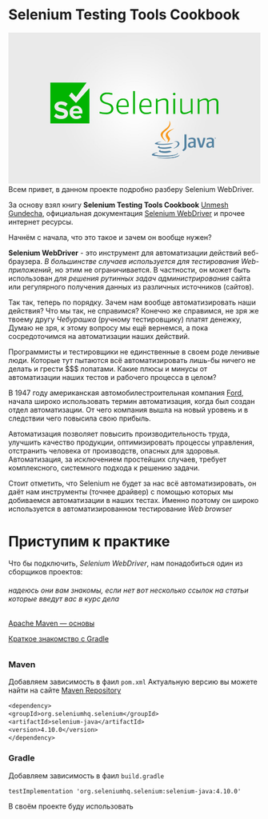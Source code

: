 # **Selenium Testing Tools Cookbook** #
![](/src/main/resources/selenium-java-1.jpg)
Всем привет, в данном проекте подробно разберу Selenium WebDriver.

За основу взял книгу **Selenium Testing Tools Cookbook** [Unmesh Gundecha](https://github.com/upgundecha), 
официальная документация [Selenium WebDriver](https://www.selenium.dev/documentation/webdriver/)
и прочее интернет ресурсы.

Начнём с начала, что это такое и зачем он вообще нужен? 

**Selenium WebDriver** - это инструмент для автоматизации действий веб-браузера.
*В большинстве случаев используется для тестирования Web-приложений*, но этим не ограничивается.
В частности, он может быть использован *для решения рутинных задач администрирования*
сайта или регулярного получения данных из различных источников (сайтов).

Так так, теперь по порядку. Зачем нам вообще автоматизировать наши действия? Что мы так, не справимся?
Конечно же справимся, не зря же твоему другу *Чебурашка* (ручному тестировщику) платят денежку, Думаю
не зря, к этому вопросу мы ещё вернемся, а пока сосредоточимся на автоматизации наших действий.

Программисты и тестировщики не единственные в своем роде ленивые люди. Которые тут пытаются всё
автоматизировать лишь-бы ничего не делать и грести $$$ лопатами. Какие плюсы и минусы от
автоматизации наших тестов и рабочего процесса в целом?

В 1947 году американская автомобилестроительная компания [Ford](https://ru.wikipedia.org/wiki/Ford),
начала широко использовать термин автоматизация, когда был создан отдел автоматизации.
От чего компания вышла на новый уровень и в следствии чего повысила свою прибыль.

Автоматизация позволяет повысить производительность труда, улучшить качество продукции, оптимизировать
процессы управления, отстранить человека от производств, опасных для здоровья.
Автоматизация, за исключением простейших случаев, требует комплексного, системного подхода к решению задачи.

Стоит отметить, что Selenium не будет за нас всё автоматизировать, он даёт нам инструменты (точнее драйвер) с помощью
которых мы добиваемся автоматизации в наших тестах. Именно поэтому он широко используется в автоматизированном 
тестирование *Web browser* 

# **Приступим к практике** #
Что бы подключить, *Selenium WebDriver*, нам понадобиться один из сборщиков проектов:
###### надеюсь они вам знакомы, если нет вот несколько ссылок на статьи которые введут вас в курс дела
[Apache Maven — основы](https://habr.com/ru/articles/77382/)

[Краткое знакомство с Gradle](https://javarush.com/groups/posts/2126-kratkoe-znakomstvo-s-gradle)
######
### Maven ###
Добавляем зависимость в фаил `pom.xml`
Актуальную версию вы можете найти на сайте [Maven Repository](https://mvnrepository.com/artifact/org.seleniumhq.selenium/selenium-java)
```
<dependency>
<groupId>org.seleniumhq.selenium</groupId>
<artifactId>selenium-java</artifactId>
<version>4.10.0</version>
</dependency>
```

### Gradle ###
Добавляем зависимость в фаил `build.gradle`
```
testImplementation 'org.seleniumhq.selenium:selenium-java:4.10.0'
```
В своём проекте буду использовать 
